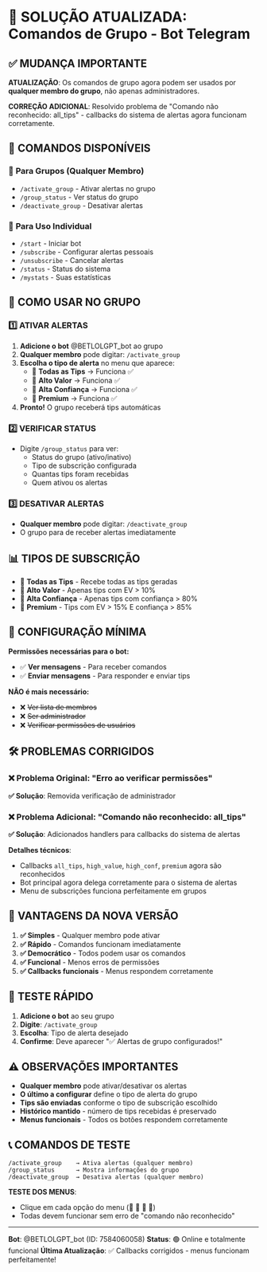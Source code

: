 # 🔧 SOLUÇÃO ATUALIZADA: Comandos de Grupo - Bot Telegram

## ✅ MUDANÇA IMPORTANTE

**ATUALIZAÇÃO**: Os comandos de grupo agora podem ser usados por **qualquer membro do grupo**, não apenas administradores.

**CORREÇÃO ADICIONAL**: Resolvido problema de "Comando não reconhecido: all_tips" - callbacks do sistema de alertas agora funcionam corretamente.

## 🎯 COMANDOS DISPONÍVEIS

### 👥 **Para Grupos (Qualquer Membro)**
- `/activate_group` - Ativar alertas no grupo
- `/group_status` - Ver status do grupo  
- `/deactivate_group` - Desativar alertas

### 👤 **Para Uso Individual**
- `/start` - Iniciar bot
- `/subscribe` - Configurar alertas pessoais
- `/unsubscribe` - Cancelar alertas
- `/status` - Status do sistema
- `/mystats` - Suas estatísticas

## 🚀 COMO USAR NO GRUPO

### 1️⃣ **ATIVAR ALERTAS**
1. **Adicione o bot** @BETLOLGPT_bot ao grupo
2. **Qualquer membro** pode digitar: `/activate_group`
3. **Escolha o tipo de alerta** no menu que aparece:
   - 🔔 **Todas as Tips** → Funciona ✅
   - 💎 **Alto Valor** → Funciona ✅
   - 🎯 **Alta Confiança** → Funciona ✅
   - 👑 **Premium** → Funciona ✅
4. **Pronto!** O grupo receberá tips automáticas

### 2️⃣ **VERIFICAR STATUS**
- Digite `/group_status` para ver:
  - Status do grupo (ativo/inativo)
  - Tipo de subscrição configurada
  - Quantas tips foram recebidas
  - Quem ativou os alertas

### 3️⃣ **DESATIVAR ALERTAS**
- **Qualquer membro** pode digitar: `/deactivate_group`
- O grupo para de receber alertas imediatamente

## 📊 TIPOS DE SUBSCRIÇÃO

- 🔔 **Todas as Tips** - Recebe todas as tips geradas
- 💎 **Alto Valor** - Apenas tips com EV > 10%
- 🎯 **Alta Confiança** - Apenas tips com confiança > 80%
- 👑 **Premium** - Tips com EV > 15% E confiança > 85%

## 🔧 CONFIGURAÇÃO MÍNIMA

**Permissões necessárias para o bot:**
- ✅ **Ver mensagens** - Para receber comandos
- ✅ **Enviar mensagens** - Para responder e enviar tips

**NÃO é mais necessário:**
- ❌ ~~Ver lista de membros~~
- ❌ ~~Ser administrador~~
- ❌ ~~Verificar permissões de usuários~~

## 🛠️ PROBLEMAS CORRIGIDOS

### ❌ **Problema Original**: "Erro ao verificar permissões"
**✅ Solução**: Removida verificação de administrador

### ❌ **Problema Adicional**: "Comando não reconhecido: all_tips"
**✅ Solução**: Adicionados handlers para callbacks do sistema de alertas

**Detalhes técnicos**:
- Callbacks `all_tips`, `high_value`, `high_conf`, `premium` agora são reconhecidos
- Bot principal agora delega corretamente para o sistema de alertas
- Menu de subscrições funciona perfeitamente em grupos

## 🎉 VANTAGENS DA NOVA VERSÃO

1. **✅ Simples** - Qualquer membro pode ativar
2. **✅ Rápido** - Comandos funcionam imediatamente
3. **✅ Democrático** - Todos podem usar os comandos
4. **✅ Funcional** - Menos erros de permissões
5. **✅ Callbacks funcionais** - Menus respondem corretamente

## 🔄 TESTE RÁPIDO

1. **Adicione o bot** ao seu grupo
2. **Digite**: `/activate_group`
3. **Escolha**: Tipo de alerta desejado
4. **Confirme**: Deve aparecer "✅ Alertas de grupo configurados!"

## ⚠️ OBSERVAÇÕES IMPORTANTES

- **Qualquer membro** pode ativar/desativar os alertas
- **O último a configurar** define o tipo de alerta do grupo
- **Tips são enviadas** conforme o tipo de subscrição escolhido
- **Histórico mantido** - número de tips recebidas é preservado
- **Menus funcionais** - Todos os botões respondem corretamente

## 📞 COMANDOS DE TESTE

```
/activate_group    → Ativa alertas (qualquer membro)
/group_status      → Mostra informações do grupo
/deactivate_group  → Desativa alertas (qualquer membro)
```

**TESTE DOS MENUS**:
- Clique em cada opção do menu (🔔 💎 🎯 👑)
- Todas devem funcionar sem erro de "comando não reconhecido"

---

**Bot**: @BETLOLGPT_bot (ID: 7584060058)
**Status**: 🟢 Online e totalmente funcional
**Última Atualização**: ✅ Callbacks corrigidos - menus funcionam perfeitamente! 